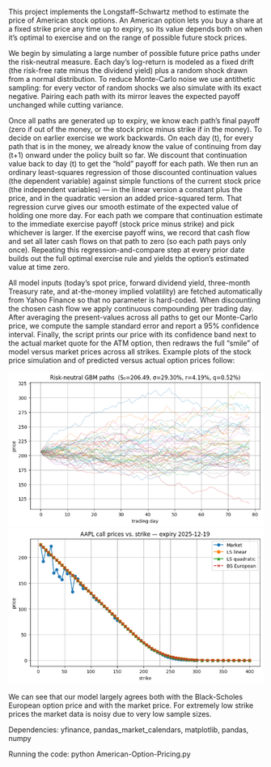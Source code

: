 This project implements the Longstaff–Schwartz method to estimate the price of American stock options. An American option lets you buy a share at a fixed strike price any time up to expiry, so its value depends both on when it’s optimal to exercise and on the range of possible future stock prices.

We begin by simulating a large number of possible future price paths under the risk-neutral measure. Each day’s log-return is modeled as a fixed drift (the risk-free rate minus the dividend yield) plus a random shock drawn from a normal distribution. To reduce Monte-Carlo noise we use antithetic sampling: for every vector of random shocks we also simulate with its exact negative. Pairing each path with its mirror leaves the expected payoff unchanged while cutting variance.

Once all paths are generated up to expiry, we know each path’s final payoff (zero if out of the money, or the stock price minus strike if in the money). To decide on earlier exercise we work backwards. On each day (t), for every path that is in the money, we already know the value of continuing from day (t+1) onward under the policy built so far. We discount that continuation value back to day (t) to get the “hold” payoff for each path. We then run an ordinary least-squares regression of those discounted continuation values (the dependent variable) against simple functions of the current stock price (the independent variables) — in the linear version a constant plus the price, and in the quadratic version an added price-squared term. That regression curve gives our smooth estimate of the expected value of holding one more day. For each path we compare that continuation estimate to the immediate exercise payoff (stock price minus strike) and pick whichever is larger. If the exercise payoff wins, we record that cash flow and set all later cash flows on that path to zero (so each path pays only once). Repeating this regression-and-compare step at every prior date builds out the full optimal exercise rule and yields the option’s estimated value at time zero.

All model inputs (today’s spot price, forward dividend yield, three-month Treasury rate, and at-the-money implied volatility) are fetched automatically from Yahoo Finance so that no parameter is hard-coded. When discounting the chosen cash flow we apply continuous compounding per trading day. After averaging the present-values across all paths to get our Monte-Carlo price, we compute the sample standard error and report a 95% confidence interval. Finally, the script prints our price with its confidence band next to the actual market quote for the ATM option, then redraws the full “smile” of model versus market prices across all strikes. Example plots of the stock price simulation and of predicted versus actual option prices follow:

<img src="images/Options.png"/>
<img src="images/OptionPrice.png"/>

We can see that our model largely agrees both with the Black-Scholes European option price and with the market price. For extremely low strike prices the market data is noisy due to very low sample sizes. 

Dependencies: yfinance, pandas_market_calendars, matplotlib, pandas, numpy

Running the code: python American-Option-Pricing.py
